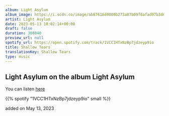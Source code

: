 ```yaml
---
album: Light Asylum
album_image: https://i.scdn.co/image/ab67616d0000b273a07b09f8afad97b3d6825ff9
artist: Light Asylum
date: 2023-05-13 18:02:14+00:00
draft: false
duration: 308840
preview_url: null
spotify_url: https://open.spotify.com/track/1VCC1HTxNzBp7jdzeyp9io
title: Shallow Tears
translationKey: Shallow Tears
type: music
---
```


## Light Asylum on the album Light Asylum

You can listen [here](https://open.spotify.com/track/1VCC1HTxNzBp7jdzeyp9io)

{{% spotify "1VCC1HTxNzBp7jdzeyp9io" small %}}

added on May 13, 2023